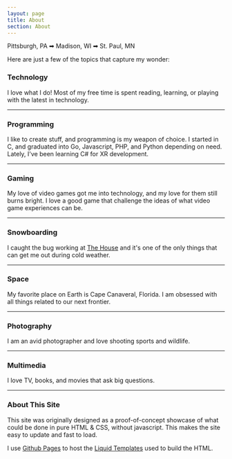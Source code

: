 ```yaml
---
layout: page
title: About
section: About
---
```


Pittsburgh, PA ➡ Madison, WI ➡ St. Paul, MN

Here are just a few of the topics that capture my wonder:

### Technology
I love what I do! Most of my free time is spent reading, learning, or playing with the latest in technology.

***

### Programming
I like to create stuff, and programming is my weapon of choice. I started in C, and graduated into Go, Javascript, PHP, and Python depending on need. Lately, I've been learning C# for XR development. 

***

### Gaming
My love of video games got me into technology, and my love for them still burns bright. I love a good game that challenge the ideas of what video game experiences can be.

***

### Snowboarding
I caught the bug working at [The House](http://www.the-house.com) and it's one of the only things that can get me out during cold weather.

***

### Space
My favorite place on Earth is Cape Canaveral, Florida. I am obsessed with all things related to our next frontier.

***

### Photography
I am an avid photographer and love shooting sports and wildlife.

***

### Multimedia
I love TV, books, and movies that ask big questions.

***

### About This Site
This site was originally designed as a proof-of-concept showcase of what could be done in pure HTML & CSS, without javascript. This makes the site easy to update and fast to load.

I use [Github Pages](https://pages.github.com/) to host the [Liquid Templates](https://shopify.github.io/liquid/) used to build the HTML.

